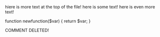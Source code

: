 hiere is more text at the top of the file!
here is some text!
here is even more text!

function newfunction($var) {
	return $var;
}

COMMENT DELETED!

